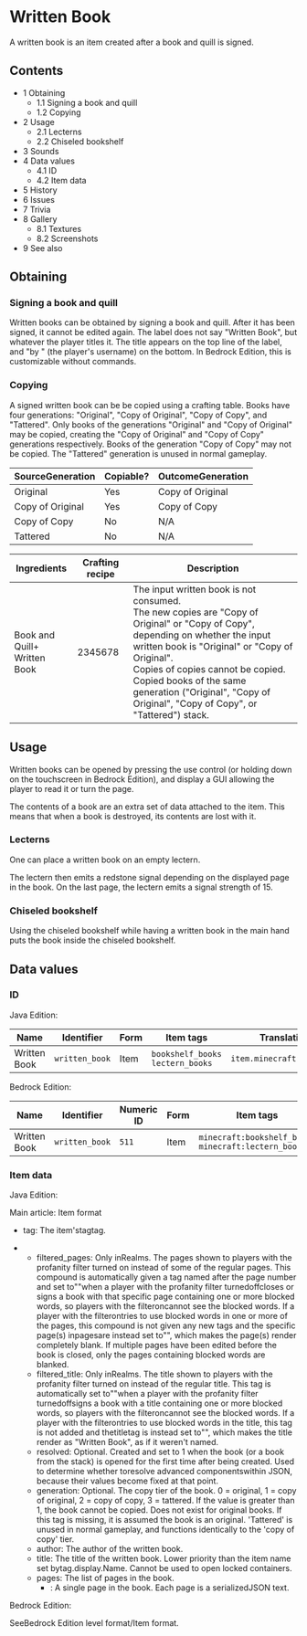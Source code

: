 # Written Book
A written book is an item created after a book and quill is signed.

## Contents
- 1 Obtaining
	- 1.1 Signing a book and quill
	- 1.2 Copying
- 2 Usage
	- 2.1 Lecterns
	- 2.2 Chiseled bookshelf
- 3 Sounds
- 4 Data values
	- 4.1 ID
	- 4.2 Item data
- 5 History
- 6 Issues
- 7 Trivia
- 8 Gallery
	- 8.1 Textures
	- 8.2 Screenshots
- 9 See also

## Obtaining
### Signing a book and quill
Written books can be obtained by signing a book and quill. After it has been signed, it cannot be edited again. The label does not say "Written Book", but whatever the player titles it. The title appears on the top line of the label, and "by <player>" (the player's username) on the bottom. In Bedrock Edition, this is customizable without commands.

### Copying
A signed written book can be be copied using a crafting table. Books have four generations: "Original", "Copy of Original", "Copy of Copy", and "Tattered". Only books of the generations "Original" and "Copy of Original" may be copied, creating the "Copy of Original" and "Copy of Copy" generations respectively. Books of the generation "Copy of Copy" may not be copied. The "Tattered" generation is unused in normal gameplay.

| SourceGeneration | Copiable? | OutcomeGeneration |
|------------------|-----------|-------------------|
| Original         | Yes       | Copy of Original  |
| Copy of Original | Yes       | Copy of Copy      |
| Copy of Copy     | No        | N/A               |
| Tattered         | No        | N/A               |

| Ingredients                      | Crafting recipe | Description                                                                                                                                                                                                                                                                                                                                 |
|----------------------------------|-----------------|---------------------------------------------------------------------------------------------------------------------------------------------------------------------------------------------------------------------------------------------------------------------------------------------------------------------------------------------|
| Book and Quill+<br/>Written Book | 2345678         | The input written book is not consumed.<br/>The new copies are "Copy of Original" or "Copy of Copy", depending on whether the input written book is "Original" or "Copy of Original".<br/>Copies of copies cannot be copied.<br/>Copied books of the same generation ("Original", "Copy of Original", "Copy of Copy", or "Tattered") stack. |

## Usage
Written books can be opened by pressing the use control (or holding down on the touchscreen in Bedrock Edition), and display a GUI allowing the player to read it or turn the page.

The contents of a book are an extra set of data attached to the item. This means that when a book is destroyed, its contents are lost with it.

### Lecterns
One can place a written book on an empty lectern.

The lectern then emits a redstone signal depending on the displayed page in the book. On the last page, the lectern emits a signal strength of 15.

### Chiseled bookshelf
Using the chiseled bookshelf while having a written book in the main hand puts the book inside the chiseled bookshelf.

## Data values
### ID
Java Edition:

| Name         | Identifier     | Form | Item tags                             | Translation key               |
|--------------|----------------|------|---------------------------------------|-------------------------------|
| Written Book | `written_book` | Item | `bookshelf_books`<br/>`lectern_books` | `item.minecraft.written_book` |

Bedrock Edition:

| Name         | Identifier     | Numeric ID | Form | Item tags                                                 | Translation key          |
|--------------|----------------|------------|------|-----------------------------------------------------------|--------------------------|
| Written Book | `written_book` | `511`      | Item | `minecraft:bookshelf_books`<br/>`minecraft:lectern_books` | `item.written_book.name` |

### Item data
Java Edition:

Main article: Item format
- tag: The item'stagtag.

- 
	- filtered_pages: Only inRealms. The pages shown to players with the profanity filter turned on instead of some of the regular pages. This compound is automatically given a tag named after the page number and set to""when a player with the profanity filter turnedoffcloses or signs a book with that specific page containing one or more blocked words, so players with the filteroncannot see the blocked words. If a player with the filterontries to use blocked words in one or more of the pages, this compound is not given any new tags and the specific page(s) inpagesare instead set to"", which makes the page(s) render completely blank. If multiple pages have been edited before the book is closed, only the pages containing blocked words are blanked.
	- filtered_title: Only inRealms. The title shown to players with the profanity filter turned on instead of the regular title. This tag is automatically set to""when a player with the profanity filter turnedoffsigns a book with a title containing one or more blocked words, so players with the filteroncannot see the blocked words. If a player with the filterontries to use blocked words in the title, this tag is not added and thetitletag is instead set to"", which makes the title render as "Written Book", as if it weren't named.
	- resolved: Optional. Created and set to 1 when the book (or a book from the stack) is opened for the first time after being created. Used to determine whether toresolve advanced componentswithin JSON, because their values become fixed at that point.
	- generation: Optional. The copy tier of the book. 0 = original, 1 = copy of original, 2 = copy of copy, 3 = tattered. If the value is greater than 1, the book cannot be copied. Does not exist for original books. If this tag is missing, it is assumed the book is an original. 'Tattered' is unused in normal gameplay, and functions identically to the 'copy of copy' tier.
	- author: The author of the written book.
	- title: The title of the written book. Lower priority than the item name set bytag.display.Name. Cannot be used to open locked containers.
	- pages: The list of pages in the book.
		- : A single page in the book. Each page is a serializedJSON text.

Bedrock Edition:

SeeBedrock Edition level format/Item format.
